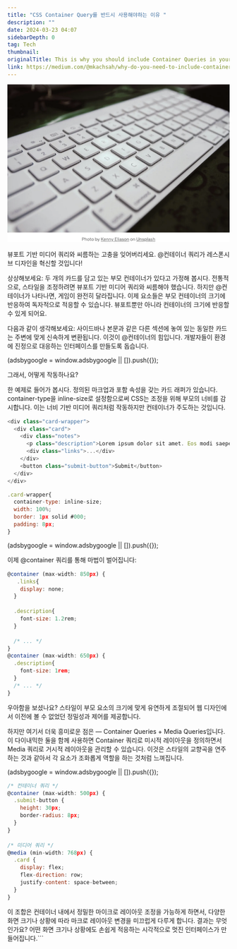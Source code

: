 ```yaml
---
title: "CSS Container Query를 반드시 사용해야하는 이유 "
description: ""
date: 2024-03-23 04:07
sidebarDepth: 0
tag: Tech
thumbnail:
originalTitle: This is why you should include Container Queries in your code
link: https://medium.com/@mkachsah/why-do-you-need-to-include-container-queries-in-your-code-facadb83a5d2
---
```


<img src="./img/This-is-why-you-should-include-Container-Queries-in-your-code_0.png" />

뷰포트 기반 미디어 쿼리와 씨름하는 고충을 잊어버리세요. @컨테이너 쿼리가 레스폰시브 디자인을 혁신할 것입니다!

상상해보세요: 두 개의 카드를 담고 있는 부모 컨테이너가 있다고 가정해 봅시다. 전통적으로, 스타일을 조정하려면 뷰포트 기반 미디어 쿼리와 씨름해야 했습니다. 하지만 @컨테이너가 나타나면, 게임이 완전히 달라집니다. 이제 요소들은 부모 컨테이너의 크기에 반응하여 독자적으로 적응할 수 있습니다. 뷰포트뿐만 아니라 컨테이너의 크기에 반응할 수 있게 되어요.

다음과 같이 생각해보세요: 사이드바나 본문과 같은 다른 섹션에 놓여 있는 동일한 카드는 주변에 맞게 신속하게 변환됩니다. 이것이 @컨테이너의 힘입니다. 개발자들이 환경에 진정으로 대응하는 인터페이스를 만들도록 돕습니다.

<!-- ui-log 수평형 -->

<ins class="adsbygoogle"
      style="display:block"
      data-ad-client="ca-pub-4877378276818686"
      data-ad-slot="9743150776"
      data-ad-format="auto"
      data-full-width-responsive="true"></ins>
<component is="script">
(adsbygoogle = window.adsbygoogle || []).push({});
</component>

그래서, 어떻게 작동하나요?

한 예제로 들어가 봅시다. 정의된 마크업과 포함 속성을 갖는 카드 래퍼가 있습니다. container-type을 inline-size로 설정함으로써 CSS는 조정을 위해 부모의 너비를 감시합니다. 이는 너비 기반 미디어 쿼리처럼 작동하지만 컨테이너가 주도하는 것입니다.

```js
<div class="card-wrapper">
  <div class="card">
    <div class="notes">
      <p class="description">Lorem ipsum dolor sit amet. Eos modi saepe aut architecto velit ut iste obcaecati.</p>
      <div class="links">...</div>
    </div>
    <button class="submit-button">Submit</button>
  </div>
</div>
```

```js
.card-wrapper{
  container-type: inline-size;
  width: 100%;
  border: 1px solid #000;
  padding: 8px;
}
```

<!-- ui-log 수평형 -->

<ins class="adsbygoogle"
      style="display:block"
      data-ad-client="ca-pub-4877378276818686"
      data-ad-slot="9743150776"
      data-ad-format="auto"
      data-full-width-responsive="true"></ins>
<component is="script">
(adsbygoogle = window.adsbygoogle || []).push({});
</component>

이제 @container 쿼리를 통해 마법이 벌어집니다:

```js
@container (max-width: 850px) {
   .links{
    display: none;
  }

  .description{
    font-size: 1.2rem;
  }

  /* ... */
}
@container (max-width: 650px) {
  .description{
    font-size: 1rem;
  }
  /* ... */
}
```

우아함을 보셨나요? 스타일이 부모 요소의 크기에 맞게 유연하게 조절되어 웹 디자인에서 이전에 볼 수 없었던 정밀성과 제어를 제공합니다.

하지만 여기서 더욱 흥미로운 점은 — Container Queries + Media Queries입니다. 이 다이내믹한 둘을 함께 사용하면 Container 쿼리로 미시적 레이아웃을 정의하면서 Media 쿼리로 거시적 레이아웃을 관리할 수 있습니다. 이것은 스타일의 교향곡을 연주하는 것과 같아서 각 요소가 조화롭게 역할을 하는 것처럼 느껴집니다.

<!-- ui-log 수평형 -->

<ins class="adsbygoogle"
      style="display:block"
      data-ad-client="ca-pub-4877378276818686"
      data-ad-slot="9743150776"
      data-ad-format="auto"
      data-full-width-responsive="true"></ins>
<component is="script">
(adsbygoogle = window.adsbygoogle || []).push({});
</component>

```js
/* 컨테이너 쿼리 */
@container (max-width: 500px) {
  .submit-button {
    height: 30px;
    border-radius: 8px;
  }
}

/* 미디어 쿼리 */
@media (min-width: 768px) {
  .card {
    display: flex;
    flex-direction: row;
    justify-content: space-between;
  }
}
```

이 조합은 컨테이너 내에서 정밀한 마이크로 레이아웃 조정을 가능하게 하면서, 다양한 화면 크기나 상황에 따라 마크로 레이아웃 변경을 미끄럽게 다루게 합니다. 결과는 무엇인가요? 어떤 화면 크기나 상황에도 손쉽게 적응하는 시각적으로 멋진 인터페이스가 만들어집니다.```
